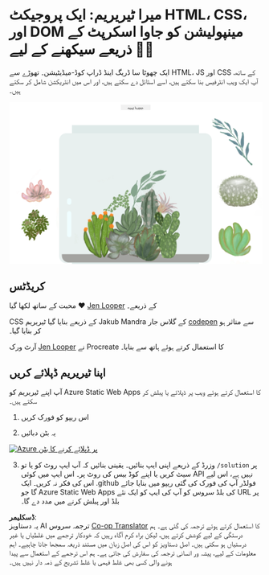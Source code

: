 <!--
CO_OP_TRANSLATOR_METADATA:
{
  "original_hash": "6329fbe8bd936068debd78cca6f09c0a",
  "translation_date": "2025-08-25T21:30:26+00:00",
  "source_file": "3-terrarium/solution/README.md",
  "language_code": "ur"
}
-->
# میرا ٹیریریم: ایک پروجیکٹ HTML، CSS، اور DOM مینپولیشن کو جاوا اسکرپٹ کے ذریعے سیکھنے کے لیے 🌵🌱

ایک چھوٹا سا ڈریگ اینڈ ڈراپ کوڈ-میڈیٹیشن۔ تھوڑے سے HTML، JS اور CSS کے ساتھ، آپ ایک ویب انٹرفیس بنا سکتے ہیں، اسے اسٹائل دے سکتے ہیں، اور اس میں انٹریکشن شامل کر سکتے ہیں۔

![میرا ٹیریریم](../../../../translated_images/screenshot_gray.0c796099a1f9f25e40aa55ead81f268434c00af30d7092490759945eda63067d.ur.png)

## کریڈٹس

محبت کے ساتھ لکھا گیا ♥️ [Jen Looper](https://www.twitter.com/jenlooper) کے ذریعے۔

CSS کے ذریعے بنایا گیا ٹیریریم Jakub Mandra کے گلاس جار [codepen](https://codepen.io/Rotarepmi/pen/rjpNZY) سے متاثر ہو کر بنایا گیا۔

آرٹ ورک [Jen Looper](http://jenlooper.com) نے Procreate کا استعمال کرتے ہوئے ہاتھ سے بنایا۔

## اپنا ٹیریریم ڈپلائے کریں

آپ اپنے ٹیریریم کو Azure Static Web Apps کا استعمال کرتے ہوئے ویب پر ڈپلائے یا پبلش کر سکتے ہیں۔

1. اس ریپو کو فورک کریں

2. یہ بٹن دبائیں

[![Azure پر ڈپلائے کرنے کا بٹن](https://aka.ms/deploytoazurebutton)](https://portal.azure.com/?feature.customportal=false&WT.mc_id=academic-77807-sagibbon#create/Microsoft.StaticApp)

3. وزرڈ کے ذریعے اپنی ایپ بنائیں۔ یقینی بنائیں کہ آپ ایپ روٹ کو یا تو `/solution` پر سیٹ کریں یا اپنے کوڈ بیس کی روٹ پر۔ اس ایپ میں کوئی API نہیں ہے، اس لیے اس کی فکر نہ کریں۔ ایک .github فولڈر آپ کی فورک کی گئی ریپو میں بنایا جائے گا جو Azure Static Web Apps کی بلڈ سروس کو آپ کی ایپ کو ایک نئے URL پر بلڈ اور پبلش کرنے میں مدد دے گا۔

**ڈسکلیمر**:  
یہ دستاویز AI ترجمہ سروس [Co-op Translator](https://github.com/Azure/co-op-translator) کا استعمال کرتے ہوئے ترجمہ کی گئی ہے۔ ہم درستگی کے لیے کوشش کرتے ہیں، لیکن براہ کرم آگاہ رہیں کہ خودکار ترجمے میں غلطیاں یا غیر درستیاں ہو سکتی ہیں۔ اصل دستاویز کو اس کی اصل زبان میں مستند ذریعہ سمجھا جانا چاہیے۔ اہم معلومات کے لیے، پیشہ ور انسانی ترجمہ کی سفارش کی جاتی ہے۔ ہم اس ترجمے کے استعمال سے پیدا ہونے والی کسی بھی غلط فہمی یا غلط تشریح کے ذمہ دار نہیں ہیں۔